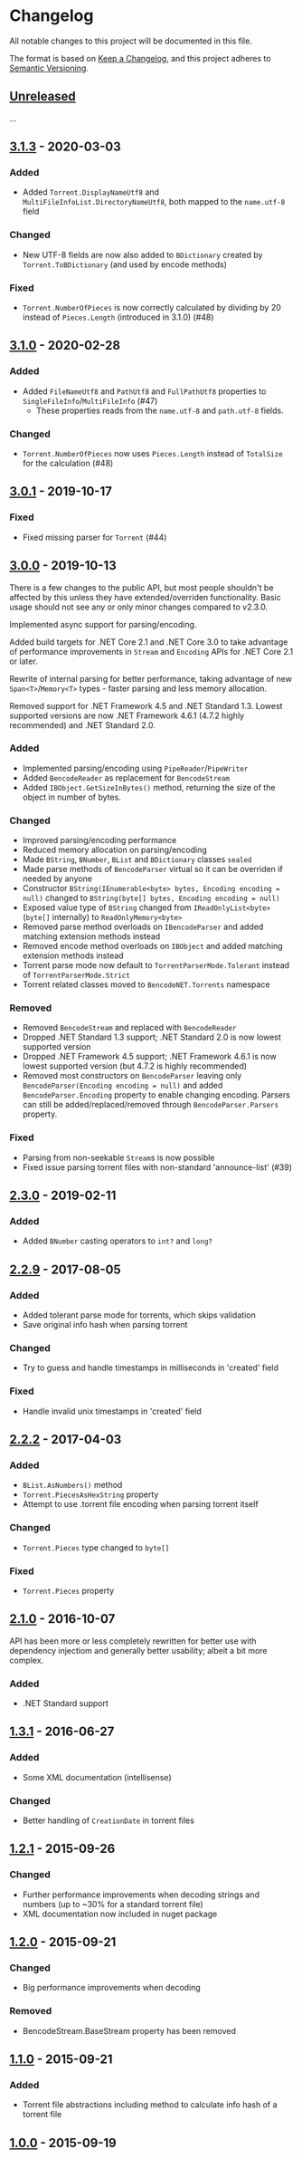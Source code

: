 # Changelog
All notable changes to this project will be documented in this file.

The format is based on [Keep a Changelog](https://keepachangelog.com/en/1.0.0/),
and this project adheres to [Semantic Versioning](https://semver.org/spec/v2.0.0.html).

## [Unreleased]

...

## [3.1.3] - 2020-03-03
### Added
- Added `Torrent.DisplayNameUtf8` and `MultiFileInfoList.DirectoryNameUtf8`, both mapped to the `name.utf-8` field

### Changed
- New UTF-8 fields are now also added to `BDictionary` created by `Torrent.ToBDictionary` (and used by encode methods)

### Fixed
- `Torrent.NumberOfPieces` is now correctly calculated by dividing by 20 instead of `Pieces.Length` (introduced in 3.1.0) (#48)

## [3.1.0] - 2020-02-28
### Added
- Added `FileNameUtf8` and `PathUtf8` and `FullPathUtf8` properties to `SingleFileInfo`/`MultiFileInfo` (#47) 
  - These properties reads from the `name.utf-8` and `path.utf-8` fields.

### Changed
- `Torrent.NumberOfPieces` now uses `Pieces.Length` instead of `TotalSize` for the calculation (#48)

## [3.0.1] - 2019-10-17
### Fixed
- Fixed missing parser for `Torrent` (#44)


## [3.0.0] - 2019-10-13
There is a few changes to the public API, but most people shouldn't be affected by this unless they have extended/overriden functionality.
Basic usage should not see any or only minor changes compared to v2.3.0.

Implemented async support for parsing/encoding.

Added build targets for .NET Core 2.1 and .NET Core 3.0 to take advantage of performance improvements
in `Stream` and `Encoding` APIs for .NET Core 2.1 or later.

Rewrite of internal parsing for better performance, taking advantage of new `Span<T>`/`Memory<T>`
types - faster parsing and less memory allocation.

Removed support for .NET Framework 4.5 and .NET Standard 1.3.
Lowest supported versions are now .NET Framework 4.6.1 (4.7.2 highly recommended) and .NET Standard 2.0.


### Added
- Implemented parsing/encoding using `PipeReader`/`PipeWriter`
- Added `BencodeReader` as replacement for `BencodeStream`
- Added `IBObject.GetSizeInBytes()` method, returning the size of the object in number of bytes.

### Changed
- Improved parsing/encoding performance
- Reduced memory allocation on parsing/encoding
- Made `BString`, `BNumber`, `BList` and `BDictionary` classes `sealed`
- Made parse methods of `BencodeParser` virtual so it can be overriden if needed by anyone
- Constructor `BString(IEnumerable<byte> bytes, Encoding encoding = null)` changed to `BString(byte[] bytes, Encoding encoding = null)`
- Exposed value type of `BString` changed from `IReadOnlyList<byte>` (`byte[]` internally) to `ReadOnlyMemory<byte>`
- Removed parse method overloads on `IBencodeParser` and added matching extension methods instead
- Removed encode method overloads on `IBObject` and added matching extension methods instead
- Torrent parse mode now default to `TorrentParserMode.Tolerant` instead of `TorrentParserMode.Strict`
- Torrent related classes moved to `BencodeNET.Torrents` namespace

### Removed
- Removed `BencodeStream` and replaced with `BencodeReader`
- Dropped .NET Standard 1.3 support; .NET Standard 2.0 is now lowest supported version
- Dropped .NET Framework 4.5 support; .NET Framework 4.6.1 is now lowest supported version (but 4.7.2 is highly recommended)
- Removed most constructors on `BencodeParser` leaving only `BencodeParser(Encoding encoding = null)` and
  added `BencodeParser.Encoding` property to enable changing encoding. Parsers can still be added/replaced/removed
  through `BencodeParser.Parsers` property.

### Fixed
- Parsing from non-seekable `Stream`s is now possible
- Fixed issue parsing torrent files with non-standard 'announce-list' (#39)


## [2.3.0] - 2019-02-11
### Added
- Added `BNumber` casting operators to `int?` and `long?`


## [2.2.9] - 2017-08-05
### Added
- Added tolerant parse mode for torrents, which skips validation
- Save original info hash when parsing torrent

### Changed
- Try to guess and handle timestamps in milliseconds in 'created' field

### Fixed
- Handle invalid unix timestamps in 'created' field


## [2.2.2] - 2017-04-03
### Added
- `BList.AsNumbers()` method
- `Torrent.PiecesAsHexString` property
- Attempt to use .torrent file encoding when parsing torrent itself

### Changed
- `Torrent.Pieces` type changed to `byte[]`

### Fixed
- `Torrent.Pieces` property


## [2.1.0] - 2016-10-07
API has been more or less completely rewritten for better use with dependency injectiom 
and generally better usability; albeit a bit more complex.

### Added
- .NET Standard support


## [1.3.1] - 2016-06-27
### Added
- Some XML documentation (intellisense)

### Changed
- Better handling of `CreationDate` in torrent files


## [1.2.1] - 2015-09-26
### Changed
- Further performance improvements when decoding strings and numbers (up to ~30% for a standard torrent file)
- XML documentation now included in nuget package


## [1.2.0] - 2015-09-21
### Changed
- Big performance improvements when decoding

### Removed
- BencodeStream.BaseStream property has been removed


## [1.1.0] - 2015-09-21
### Added
- Torrent file abstractions including method to calculate info hash of a torrent file


## [1.0.0] - 2015-09-19


[Unreleased]: ../../compare/v3.1.3...HEAD
[3.1.3]: ../../compare/v3.1.0...v3.1.3
[3.1.0]: ../../compare/v3.0.1...v3.1.0
[3.0.1]: ../../compare/v3.0.0...v3.0.1
[3.0.0]: ../../compare/v2.3.0...v3.0.0
[2.3.0]: ../../compare/v2.2.9...v2.3.0
[2.2.9]: ../../compare/v2.2.0...v2.2.9
[2.2.2]: ../../compare/v2.1.0...v2.2.2
[2.1.0]: ../../compare/v1.3.1...v2.1.0
[1.3.1]: ../../compare/v1.3.0...v1.3.1
[1.3.0]: ../../compare/v1.2.1...v1.3.0
[1.2.1]: ../../compare/v1.2.0...v1.2.1
[1.2.0]: ../../compare/v1.1.0...v1.2.0
[1.1.0]: ../../compare/v1.0.0...v1.1.0
[1.0.0]: ../../releases/tag/v1.0.0